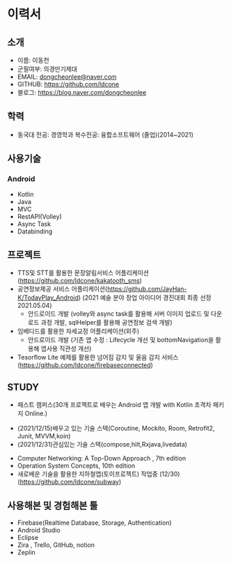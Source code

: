 # 이력서
## 소개
* 이름: 이동천
* 군필여부: 의경만기제대
* EMAIL: dongcheonlee@naver.com
* GITHUB: https://github.com/ldcone
* 블로그: https://blog.naver.com/dongcheonlee

## 학력
* 동국대 전공: 경영학과 복수전공: 융합소프트웨어  (졸업)(2014~2021)

## 사용기술
### Android
* Kotlin
* Java
* MVC
* RestAPI(Volley)
* Async Task
* Databinding

## 프로젝트
* TTS및 STT를 활용한 문장알림서비스 어플리케이션(https://github.com/ldcone/kakatooth_sms)
* 공연정보제공 서비스 어플리케이션(https://github.com/JayHan-K/TodayPlay_Android) (2021 예술 분야 창업 아이디어 경진대회 최종 선정 2021.05.04)
   - 안드로이드 개발 (volley와 async task를 활용해 서버 이미지 업로드 및 다운로드 과정 개발, sqlHelper를 활용해 공연정보 검색 개발)
* 임베디드를 활용한 자세교정 어플리케이션(외주)
   - 안드로이드 개발 (기존 앱 수정 : Lifecycle 개선 및 bottomNavigation을 활용해 앱사용 직관성 개선)
* Tesorflow Lite 예제를 활용한 넘어짐 감지 및 울음 감지 서비스 (https://github.com/ldcone/firebaseconnected)

## STUDY
* 패스트 캠퍼스(30개 프로젝트로 배우는 Android 앱 개발 with Kotlin 초격차 패키지 Online.)
- (2021/12/15)배우고 있는 기술 스택(Coroutine, Mockito, Room, Retrofit2, Junit, MVVM,koin)
- (2021/12/31)관심있는 기술 스택(compose,hilt,Rxjava,livedata)
* Computer Networking: A Top-Down Approach , 7th edition
* Operation System Concepts, 10th edition
* 새로배운 기술을 활용한 지하철앱(토이프로젝트) 작업중 (12/30)(https://github.com/ldcone/subway)
## 사용해본 및 경험해본 툴
* Firebase(Realtime Database, Storage, Authentication)
* Android Studio
* Eclipse
* Zira , Trello, GitHub, notion
* Zeplin

